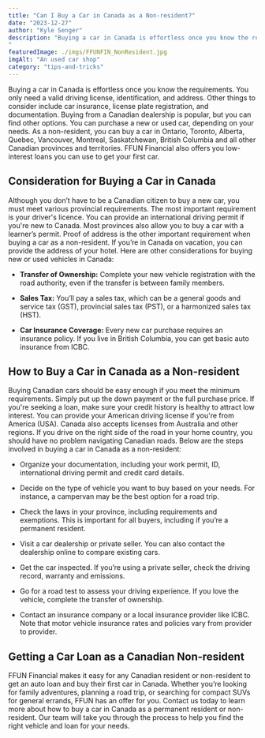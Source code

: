```yaml
---
title: "Can I Buy a Car in Canada as a Non-resident?"
date: "2023-12-27"
author: "Kyle Senger"
description: "Buying a car in Canada is effortless once you know the requirements. You only need a valid driving license, identification, and address. Other things to consider include car insurance, license plate registration, and documentation.
"
featuredImage: ./imgs/FFUNFIN_NonResident.jpg
imgAlt: "An used car shop"
category: "tips-and-tricks"
---
```


Buying a car in Canada is effortless once you know the requirements. You only need a valid driving license, identification, and address. Other things to consider include car insurance, license plate registration, and documentation. Buying from a Canadian dealership is popular, but you can find other options. You can purchase a new or used car, depending on your needs. As a non-resident, you can buy a car in Ontario, Toronto, Alberta, Quebec, Vancouver, Montreal, Saskatchewan, British Columbia and all other Canadian provinces and territories. FFUN Financial also offers you low-interest loans you can use to get your first car.

## Consideration for Buying a Car in Canada

Although you don’t have to be a Canadian citizen to buy a new car, you must meet various provincial requirements. The most important requirement is your driver's licence. You can provide an international driving permit if you're new to Canada. Most provinces also allow you to buy a car with a learner’s permit. Proof of address is the other important requirement when buying a car as a non-resident. If you’re in Canada on vacation, you can provide the address of your hotel. Here are other considerations for buying new or used vehicles in Canada:

- **Transfer of Ownership:** Complete your new vehicle registration with the road authority, even if the transfer is between family members.

- **Sales Tax:** You’ll pay a sales tax, which can be a general goods and service tax (GST), provincial sales tax (PST), or a harmonized sales tax (HST).

- **Car Insurance Coverage:** Every new car purchase requires an insurance policy. If you live in British Columbia, you can get basic auto insurance from ICBC.

## How to Buy a Car in Canada as a Non-resident

Buying Canadian cars should be easy enough if you meet the minimum requirements. Simply put up the down payment or the full purchase price. If you're seeking a loan, make sure your credit history is healthy to attract low interest. You can provide your American driving license if you're from America (USA). Canada also accepts licenses from Australia and other regions. If you drive on the right side of the road in your home country, you should have no problem navigating Canadian roads. Below are the steps involved in buying a car in Canada as a non-resident:

- Organize your documentation, including your work permit, ID, international driving permit and credit card details.

- Decide on the type of vehicle you want to buy based on your needs. For instance, a campervan may be the best option for a road trip.

- Check the laws in your province, including requirements and exemptions. This is important for all buyers, including if you’re a permanent resident.

- Visit a car dealership or private seller. You can also contact the dealership online to compare existing cars.

- Get the car inspected. If you’re using a private seller, check the driving record, warranty and emissions.

- Go for a road test to assess your driving experience. If you love the vehicle, complete the transfer of ownership.

- Contact an insurance company or a local insurance provider like ICBC. Note that motor vehicle insurance rates and policies vary from provider to provider.

## Getting a Car Loan as a Canadian Non-resident

FFUN Financial makes it easy for any Canadian resident or non-resident to get an auto loan and buy their first car in Canada. Whether you’re looking for family adventures, planning a road trip, or searching for compact SUVs for general errands, FFUN has an offer for you. Contact us today to learn more about how to buy a car in Canada as a permanent resident or non-resident. Our team will take you through the process to help you find the right vehicle and loan for your needs.
